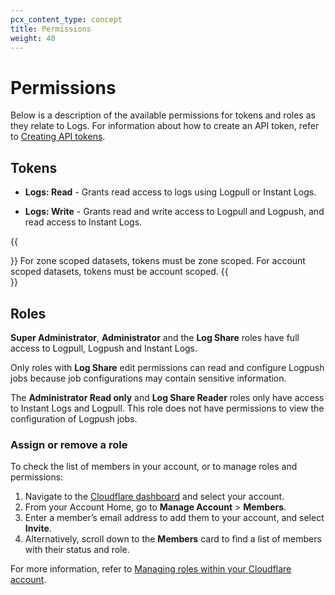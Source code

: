```yaml
---
pcx_content_type: concept
title: Permissions
weight: 40
---
```


# Permissions

Below is a description of the available permissions for tokens and roles as they relate to Logs. For information about how to create an API token, refer to [Creating API tokens](/fundamentals/api/get-started/create-token/).

## Tokens

*   **Logs: Read** - Grants read access to logs using Logpull or Instant Logs.

*   **Logs: Write** - Grants read and write access to Logpull and Logpush, and read access to Instant Logs.

{{<Aside type="note" header="Note">}}
For zone scoped datasets, tokens must be zone scoped. For account scoped datasets, tokens must be account scoped.
{{</Aside>}}

## Roles

**Super Administrator**, **Administrator** and the **Log Share** roles have full access to Logpull, Logpush and Instant Logs. 

Only roles with **Log Share** edit permissions can read and configure Logpush jobs because job configurations may contain sensitive information.

The **Administrator Read only** and **Log Share Reader** roles only have access to Instant Logs and Logpull. This role does not have permissions to view the configuration of Logpush jobs.

### Assign or remove a role

To check the list of members in your account, or to manage roles and permissions:

1.  Navigate to the [Cloudflare dashboard](https://dash.cloudflare.com/login) and select your account.
2.  From your Account Home, go to **Manage Account** > **Members**.
3.  Enter a member’s email address to add them to your account, and select **Invite**.
4.  Alternatively, scroll down to the **Members** card to find a list of members with their status and role.

For more information, refer to [Managing roles within your Cloudflare account](/fundamentals/account-and-billing/members/).
